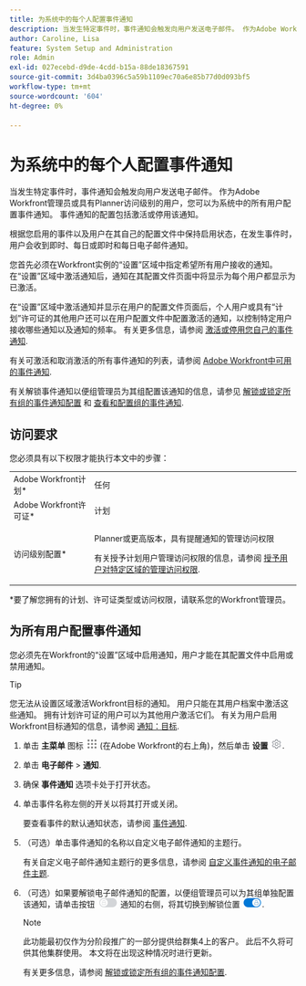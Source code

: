 ```yaml
---
title: 为系统中的每个人配置事件通知
description: 当发生特定事件时，事件通知会触发向用户发送电子邮件。 作为Adobe Workfront管理员或具有Planner访问级别的用户，您可以为系统中的所有用户配置事件通知。 事件通知的配置包括激活或停用该通知。
author: Caroline, Lisa
feature: System Setup and Administration
role: Admin
exl-id: 027ecebd-d9de-4cdd-b15a-88de18367591
source-git-commit: 3d4ba0396c5a59b1109ec70a6e85b77d0d093bf5
workflow-type: tm+mt
source-wordcount: '604'
ht-degree: 0%

---
```


# 为系统中的每个人配置事件通知

<!--look for the "hidden" addition below for the tab redesign - August 2023-->

<!--DON'T DELETE, DRAFT OR HIDE THIS ARTICLE. IT IS LINKED TO THE PRODUCT, THROUGH THE CONTEXT SENSITIVE HELP LINKS-->

当发生特定事件时，事件通知会触发向用户发送电子邮件。 作为Adobe Workfront管理员或具有Planner访问级别的用户，您可以为系统中的所有用户配置事件通知。 事件通知的配置包括激活或停用该通知。

<!--Alina annotation on the word "all" in 2nd sentence: abive, drafted and remains QS only-->

根据您启用的事件以及用户在其自己的配置文件中保持启用状态，在发生事件时，用户会收到即时、每日或即时和每日电子邮件通知。

您首先必须在Workfront实例的“设置”区域中指定希望所有用户接收的通知。 在“设置”区域中激活通知后，通知在其配置文件页面中将显示为每个用户都显示为已激活。

在“设置”区域中激活通知并显示在用户的配置文件页面后，个人用户或具有“计划”许可证的其他用户还可以在用户配置文件中配置激活的通知，以控制特定用户接收哪些通知以及通知的频率。 有关更多信息，请参阅 [激活或停用您自己的事件通知](../../../workfront-basics/using-notifications/activate-or-deactivate-your-own-event-notifications.md).

有关可激活和取消激活的所有事件通知的列表，请参阅 [Adobe Workfront中可用的事件通知](../../../administration-and-setup/manage-workfront/emails/event-notifications-available-in-wf.md).

有关解锁事件通知以便组管理员为其组配置该通知的信息，请参见 [解锁或锁定所有组的事件通知配置](../../../administration-and-setup/manage-workfront/emails/unlock-configuration-of-event-notifications-for-groups.md) 和 [查看和配置组的事件通知](../../../administration-and-setup/manage-groups/create-and-manage-groups/view-and-configure-event-notifications-group.md).

## 访问要求

您必须具有以下权限才能执行本文中的步骤：

<table style="table-layout:auto"> 
 <col> 
 <col> 
 <tbody> 
  <tr> 
   <td role="rowheader">Adobe Workfront计划*</td> 
   <td>任何</td> 
  </tr> 
  <tr> 
   <td role="rowheader">Adobe Workfront许可证*</td> 
   <td>计划</td> 
  </tr> 
  <tr> 
   <td role="rowheader">访问级别配置*</td> 
   <td> <p>Planner或更高版本，具有提醒通知的管理访问权限</p> <p>有关授予计划用户管理访问权限的信息，请参阅 <a href="../../../administration-and-setup/add-users/configure-and-grant-access/grant-users-admin-access-certain-areas.md" class="MCXref xref">授予用户对特定区域的管理访问权限</a>.</p> </td> 
  </tr> 
 </tbody> 
</table>

&#42;要了解您拥有的计划、许可证类型或访问权限，请联系您的Workfront管理员。

## 为所有用户配置事件通知

您必须先在Workfront的“设置”区域中启用通知，用户才能在其配置文件中启用或禁用通知。

>[!TIP]
>
>您无法从设置区域激活Workfront目标的通知。 用户只能在其用户档案中激活这些通知。 拥有计划许可证的用户可以为其他用户激活它们。 有关为用户启用Workfront目标通知的信息，请参阅 [通知：目标](../../../workfront-basics/using-notifications/notifications-goals.md).

1. 单击 **主菜单** 图标 ![](assets/main-menu-icon.png) (在Adobe Workfront的右上角)，然后单击 **设置** ![](assets/gear-icon-settings.png).

1. 单击 **电子邮件** > **通知**.

   <!--hidden shot for the tab redesign - make live in August 2023:
   ![](assets/notifications-area-under-setup-emails.png)
   -->

1. 确保 **事件通知** 选项卡处于打开状态。
1. 单击事件名称左侧的开关以将其打开或关闭。

   要查看事件的默认通知状态，请参阅 [事件通知](../../../workfront-basics/using-notifications/event-notifications.md).

1. （可选）单击事件通知的名称以自定义电子邮件通知的主题行。

   有关自定义电子邮件通知主题行的更多信息，请参阅 [自定义事件通知的电子邮件主题](../../../administration-and-setup/manage-workfront/emails/custom-email-subjects-event-notification.md).

1. （可选）如果要解锁电子邮件通知的配置，以便组管理员可以为其组单独配置该通知，请单击按钮 ![](assets/lock-toggle-button.png) 通知的右侧，将其切换到解锁位置 ![](assets/unlock-toggle-button.png).

   >[!NOTE]
   >
   >此功能最初仅作为分阶段推广的一部分提供给群集4上的客户。 此后不久将可供其他集群使用。 本文将在出现这种情况时进行更新。

   有关更多信息，请参阅 [解锁或锁定所有组的事件通知配置](../../../administration-and-setup/manage-workfront/emails/unlock-configuration-of-event-notifications-for-groups.md).
